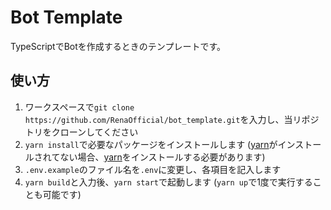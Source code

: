 # Bot Template

TypeScriptでBotを作成するときのテンプレートです。

## 使い方

1. ワークスペースで`git clone https://github.com/RenaOfficial/bot_template.git`を入力し、当リポジトリをクローンしてください
2. `yarn install`で必要なパッケージをインストールします
   ([yarn](https://yarnpkg.com/)がインストールされてない場合、[yarn](https://yarnpkg.com/)をインストールする必要があります)
3. `.env.example`のファイル名を`.env`に変更し、各項目を記入します
4. `yarn build`と入力後、`yarn start`で起動します (`yarn up`で1度で実行することも可能です)
